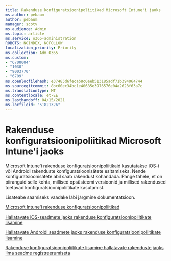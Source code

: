 ```yaml
---
title: Rakenduse konfiguratsioonipoliitikad Microsoft Intune'i jaoks
ms.author: pebaum
author: pebaum
manager: scotv
ms.audience: Admin
ms.topic: article
ms.service: o365-administration
ROBOTS: NOINDEX, NOFOLLOW
localization_priority: Priority
ms.collection: Adm_O365
ms.custom:
- "6700004"
- "1030"
- "9003770"
- "6709"
ms.openlocfilehash: e37485d6fecab8c0eeb513185adf71b394064744
ms.sourcegitcommit: 8bc60ec34bc1e40685e3976576e04a2623f63a7c
ms.translationtype: MT
ms.contentlocale: et-EE
ms.lasthandoff: 04/15/2021
ms.locfileid: "51821326"
---
```

# <a name="app-configuration-policies-for-microsoft-intune"></a>Rakenduse konfiguratsioonipoliitikad Microsoft Intune'i jaoks

Microsoft Intune'i rakenduse konfiguratsioonipoliitikaid kasutatakse iOS-i või Androidi rakenduste konfiguratsioonisätete esitamiseks. Nende konfiguratsioonisätete abil saab rakendust kohandada. Pange tähele, et on piiranguid selle kohta, millised opsüsteemi versioonid ja millised rakendused toetavad konfiguratsioonipoliitikate kasutamist.

Lisateabe saamiseks vaadake läbi järgmine dokumentatsioon.

[Microsoft Intune'i rakenduse konfiguratsioonipoliitikad](https://docs.microsoft.com/intune/app-configuration-policies-overview)  

[Hallatavate iOS-seadmete jaoks rakenduse konfiguratsioonipoliitikate lisamine](https://docs.microsoft.com/intune/app-configuration-policies-use-ios)  

[Hallatavate Androidi seadmete jaoks rakenduse konfiguratsioonipoliitikate lisamine](https://docs.microsoft.com/intune/app-configuration-policies-use-android)

[Rakenduse konfiguratsioonipoliitikate lisamine hallatavate rakenduste jaoks ilma seadme registreerumiseta](https://docs.microsoft.com/intune/app-configuration-policies-managed-app)
